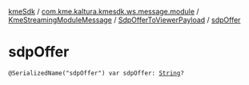 [kmeSdk](../../../index.md) / [com.kme.kaltura.kmesdk.ws.message.module](../../index.md) / [KmeStreamingModuleMessage](../index.md) / [SdpOfferToViewerPayload](index.md) / [sdpOffer](./sdp-offer.md)

# sdpOffer

`@SerializedName("sdpOffer") var sdpOffer: `[`String`](https://kotlinlang.org/api/latest/jvm/stdlib/kotlin/-string/index.html)`?`
